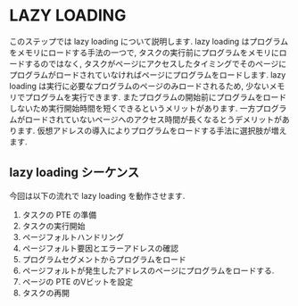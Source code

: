 # LAZY LOADING
このステップでは lazy loading について説明します. lazy loading
はプログラムをメモリにロードする手法の一つで,
タスクの実行前にプログラムをメモリにロードするのではなく,
タスクがページにアクセスしたタイミングでそのページにプログラムがロードされていなければページにプログラムをロードします.
lazy loading は実行に必要なプログラムのページのみロードされるため,
少ないメモリでプログラムを実行できます.
またプログラムの開始前にプログラムをロードしないため実行開始時間を短くできるというメリットがあります.
一方プログラムがロードされていないページへのアクセス時間が長くなるとうデメリットがあります.
仮想アドレスの導入によりプログラムをロードする手法に選択肢が増えます.

## lazy loading シーケンス
今回は以下の流れで lazy loading を動作させます.
1. タスクの PTE の準備
1. タスクの実行開始
1. ページフォルトハンドリング
1. ページフォルト要因とエラーアドレスの確認
1. プログラムセグメントからプログラムをロード
1. ページフォルトが発生したアドレスのページにプログラムをロードする.
1. ページの PTE のVビットを設定
1. タスクの再開
